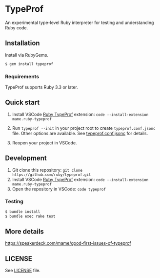 # TypeProf

An experimental type-level Ruby interpreter for testing and understanding Ruby code.

## Installation

Install via RubyGems.

```sh
$ gem install typeprof
```

### Requirements

TypeProf supports Ruby 3.3 or later.

## Quick start

1. Install VSCode [Ruby TypeProf](https://marketplace.visualstudio.com/items?itemName=mame.ruby-typeprof) extension: `code --install-extension mame.ruby-typeprof`
2. Run `typeprof --init` in your project root to create `typeprof.conf.jsonc` file.
    Other options are available. See [typeprof.conf.jsonc](typeprof.conf.jsonc) for details.

3. Reopen your project in VSCode.

## Development

1. Git clone this repository: `git clone https://github.com/ruby/typeprof.git`
2. Install VSCode [Ruby TypeProf](https://marketplace.visualstudio.com/items?itemName=mame.ruby-typeprof) extension: `code --install-extension mame.ruby-typeprof`
3. Open the repository in VSCode: `code typeprof`

### Testing

```sh
$ bundle install
$ bundle exec rake test
```

## More details

https://speakerdeck.com/mame/good-first-issues-of-typeprof

## LICENSE

See [LICENSE](LICENSE) file.